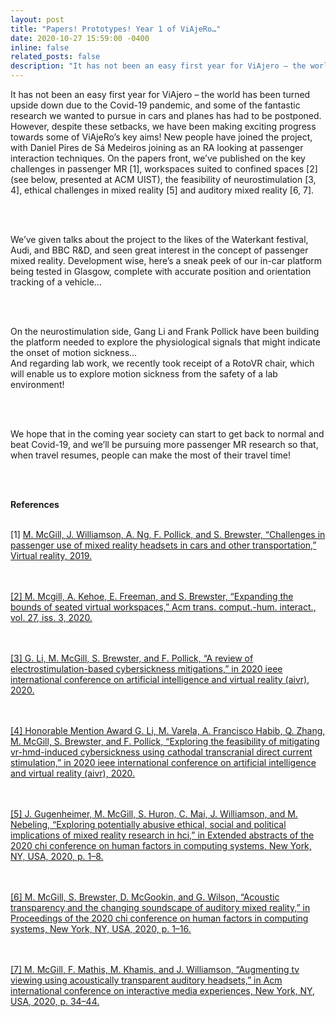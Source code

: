 ```yaml
---
layout: post
title: "Papers! Prototypes! Year 1 of ViAjeRo…"
date: 2020-10-27 15:59:00 -0400
inline: false
related_posts: false
description: "It has not been an easy first year for ViAjero – the world has been turned upside down due to the Covid-19 pandemic, and some of the fantastic research we wanted to pursue in cars and planes has had to be postponed. However, despite these setbacks, we have been making exciting progress towards some of ViAjeRo’s key aims! New people have joined the project, with Daniel Pires de Sá Medeiros joining as an RA looking at passenger interaction techniques. On the papers front, we’ve published on the key challenges in passenger MR [1], workspaces suited to confined spaces [2] (see below, presented at ACM UIST), the feasibility of neurostimulation [3, 4], ethical challenges in mixed reality [5] and auditory mixed reality [6, 7]. <br> <br> We’ve given talks about the project to the likes of the Waterkant festival, Audi, and BBC R&D, and seen great interest in the concept of passenger mixed reality. Development wise, here’s a sneak peek of our in-car platform being tested in Glasgow, complete with accurate position and orientation tracking of a vehicle… <br> <br> On the neurostimulation side, Gang Li and Frank Pollick have been building the platform needed to explore the physiological signals that might indicate the onset of motion sickness… <br> And regarding lab work, we recently took receipt of a RotoVR chair, which will enable us to explore motion sickness from the safety of a lab environment! <br> <br> We hope that in the coming year society can start to get back to normal and beat Covid-19, and we’ll be pursuing more passenger MR research so that, when travel resumes, people can make the most of their travel time! <br> <br> <b>References</b> <br> [1] <a href='https://dl.acm.org/doi/abs/10.1007/s10055-019-00420-x' target='_blank'> M. McGill, J. Williamson, A. Ng, F. Pollick, and S. Brewster, “Challenges in passenger use of mixed reality headsets in cars and other transportation,” Virtual reality, 2019. <br> <br> <a href='https://research.euanfreeman.co.uk/papers/TOCHI_Workspaces.pdf' target='_blank'> [2] M. Mcgill, A. Kehoe, E. Freeman, and S. Brewster, “Expanding the bounds of seated virtual workspaces,” Acm trans. comput.-hum. interact., vol. 27, iss. 3, 2020. <br> <br> <a href='https://eprints.gla.ac.uk/224088/' target='_blank'> [3] G. Li, M. McGill, S. Brewster, and F. Pollick, “A review of electrostimulation-based cybersickness mitigations,” in 2020 ieee international conference on artificial intelligence and virtual reality (aivr), 2020. <br> <br> <a href='https://eprints.gla.ac.uk/224089/' target='_blank'> [4] Honorable Mention Award G. Li, M. Varela, A. Francisco Habib, Q. Zhang, M. McGill, S. Brewster, and F. Pollick, “Exploring the feasibility of mitigating vr-hmd-induced cybersickness using cathodal transcranial direct current stimulation,” in 2020 ieee international conference on artificial intelligence and virtual reality (aivr), 2020. <br> <br> <a href='https://eprints.gla.ac.uk/237478/1/237478.pdf' target='_blank'> [5] J. Gugenheimer, M. McGill, S. Huron, C. Mai, J. Williamson, and M. Nebeling, “Exploring potentially abusive ethical, social and political implications of mixed reality research in hci,” in Extended abstracts of the 2020 chi conference on human factors in computing systems, New York, NY, USA, 2020, p. 1–8. <br> <br> <a href='https://eprints.gla.ac.uk/208325/' target='_blank'> [6] M. McGill, S. Brewster, D. McGookin, and G. Wilson, “Acoustic transparency and the changing soundscape of auditory mixed reality,” in Proceedings of the 2020 chi conference on human factors in computing systems, New York, NY, USA, 2020, p. 1–16. <br> <br> <a href='https://eprints.gla.ac.uk/214043/' target='_blank'> [7] M. McGill, F. Mathis, M. Khamis, and J. Williamson, “Augmenting tv viewing using acoustically transparent auditory headsets,” in Acm international conference on interactive media experiences, New York, NY, USA, 2020, p. 34–44."
---
```


It has not been an easy first year for ViAjero – the world has been turned upside down due to the Covid-19 pandemic, and some of the fantastic research we wanted to pursue in cars and planes has had to be postponed. However, despite these setbacks, we have been making exciting progress towards some of ViAjeRo’s key aims! New people have joined the project, with Daniel Pires de Sá Medeiros joining as an RA looking at passenger interaction techniques. On the papers front, we’ve published on the key challenges in passenger MR [1], workspaces suited to confined spaces [2] (see below, presented at ACM UIST), the feasibility of neurostimulation [3, 4], ethical challenges in mixed reality [5] and auditory mixed reality [6, 7]. 

<br> <br>

We’ve given talks about the project to the likes of the Waterkant festival, Audi, and BBC R&D, and seen great interest in the concept of passenger mixed reality. Development wise, here’s a sneak peek of our in-car platform being tested in Glasgow, complete with accurate position and orientation tracking of a vehicle… 

<br> <br>

On the neurostimulation side, Gang Li and Frank Pollick have been building the platform needed to explore the physiological signals that might indicate the onset of motion sickness… 
<br> 
And regarding lab work, we recently took receipt of a RotoVR chair, which will enable us to explore motion sickness from the safety of a lab environment! 

<br> <br> 

We hope that in the coming year society can start to get back to normal and beat Covid-19, and we’ll be pursuing more passenger MR research so that, when travel resumes, people can make the most of their travel time! 

<br> <br> 

<b>References</b> 

<br> [1] <a href='https://dl.acm.org/doi/abs/10.1007/s10055-019-00420-x' target='_blank'> M. McGill, J. Williamson, A. Ng, F. Pollick, and S. Brewster, “Challenges in passenger use of mixed reality headsets in cars and other transportation,” Virtual reality, 2019. 

<br> <br> 
<a href='https://research.euanfreeman.co.uk/papers/TOCHI_Workspaces.pdf' target='_blank'> [2] M. Mcgill, A. Kehoe, E. Freeman, and S. Brewster, “Expanding the bounds of seated virtual workspaces,” Acm trans. comput.-hum. interact., vol. 27, iss. 3, 2020. 

<br> <br> 
<a href='https://eprints.gla.ac.uk/224088/' target='_blank'> [3] G. Li, M. McGill, S. Brewster, and F. Pollick, “A review of electrostimulation-based cybersickness mitigations,” in 2020 ieee international conference on artificial intelligence and virtual reality (aivr), 2020. 

<br> <br> 
<a href='https://eprints.gla.ac.uk/224089/' target='_blank'> [4] Honorable Mention Award G. Li, M. Varela, A. Francisco Habib, Q. Zhang, M. McGill, S. Brewster, and F. Pollick, “Exploring the feasibility of mitigating vr-hmd-induced cybersickness using cathodal transcranial direct current stimulation,” in 2020 ieee international conference on artificial intelligence and virtual reality (aivr), 2020. 

<br> <br> 
<a href='https://eprints.gla.ac.uk/237478/1/237478.pdf' target='_blank'> [5] J. Gugenheimer, M. McGill, S. Huron, C. Mai, J. Williamson, and M. Nebeling, “Exploring potentially abusive ethical, social and political implications of mixed reality research in hci,” in Extended abstracts of the 2020 chi conference on human factors in computing systems, New York, NY, USA, 2020, p. 1–8. 

<br> <br> 
<a href='https://eprints.gla.ac.uk/208325/' target='_blank'> [6] M. McGill, S. Brewster, D. McGookin, and G. Wilson, “Acoustic transparency and the changing soundscape of auditory mixed reality,” in Proceedings of the 2020 chi conference on human factors in computing systems, New York, NY, USA, 2020, p. 1–16. 

<br> <br> 
<a href='https://eprints.gla.ac.uk/214043/' target='_blank'> [7] M. McGill, F. Mathis, M. Khamis, and J. Williamson, “Augmenting tv viewing using acoustically transparent auditory headsets,” in Acm international conference on interactive media experiences, New York, NY, USA, 2020, p. 34–44.

